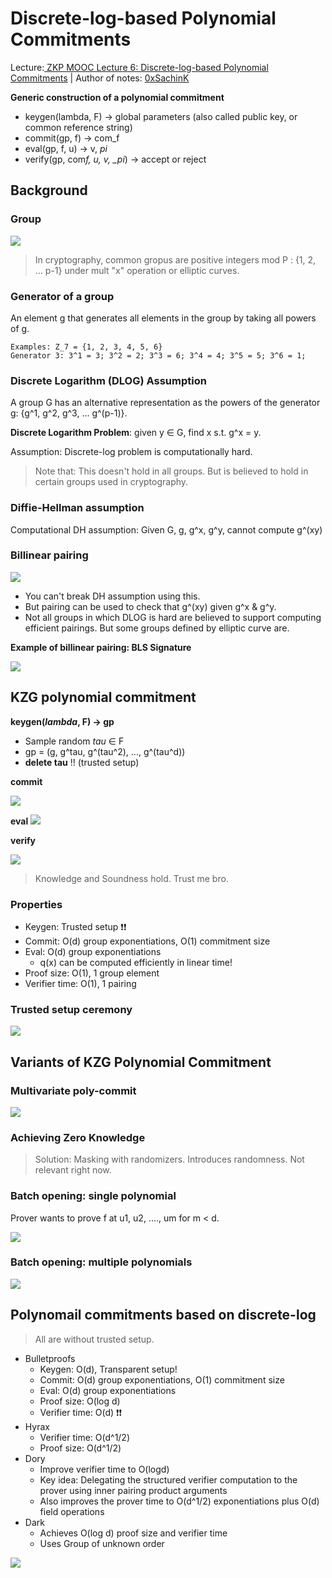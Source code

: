 # Discrete-log-based Polynomial Commitments

Lecture:[ ZKP MOOC Lecture 6: Discrete-log-based Polynomial Commitments](https://youtu.be/WyT5KkKBJUw) | Author of notes: [0xSachinK](https://twitter.com/0xSachinK)

**Generic construction of a polynomial commitment**

- keygen(lambda, F) -> global parameters (also called public key, or common reference string)
- commit(gp, f) -> com_f
- eval(gp, f, u) -> v, _pi_
- verify(gp, com*f, u, v, \_pi*) -> accept or reject

## Background

### Group

![](https://hackmd.io/_uploads/SyigJF0s3.png)

> In cryptography, common gropus are positive integers mod P : {1, 2, ... p-1} under mult "x" operation or elliptic curves.

### Generator of a group

An element g that generates all elements in the group by taking all powers of g.

```
Examples: Z_7 = {1, 2, 3, 4, 5, 6}
Generator 3: 3^1 = 3; 3^2 = 2; 3^3 = 6; 3^4 = 4; 3^5 = 5; 3^6 = 1;
```

### Discrete Logarithm (DLOG) Assumption

A group G has an alternative representation as the powers of the generator g: {g^1, g^2, g^3, ... g^(p-1)}.

**Discrete Logarithm Problem**: given y ∈ G, find x s.t. g^x = y.

Assumption: Discrete-log problem is computationally hard.

> Note that: This doesn't hold in all groups. But is believed to hold in certain groups used in cryptography.

### Diffie-Hellman assumption

Computational DH assumption: Given G, g, g^x, g^y, cannot compute g^(xy)

### Billinear pairing

![](https://hackmd.io/_uploads/rJxrWY0j2.png)

- You can't break DH assumption using this.
- But pairing can be used to check that g^(xy) given g^x & g^y.
- Not all groups in which DLOG is hard are believed to support computing efficient pairings. But some groups defined by elliptic curve are.

**Example of billinear pairing: BLS Signature**

![](https://hackmd.io/_uploads/SJcJMK0s3.png)

## KZG polynomial commitment

**keygen(_lambda_, F) -> gp**

- Sample random _tau_ ∈ F
- gp = (g, g^tau, g^(tau^2), ..., g^(tau^d))
- **delete tau** !! (trusted setup)

**commit**

![](https://hackmd.io/_uploads/HJx_-EtAsn.png)

**eval**
![](https://hackmd.io/_uploads/rkhgHt0oh.png)

**verify**

![](https://hackmd.io/_uploads/S1cyLK0o3.png)

> Knowledge and Soundness hold. Trust me bro.

### Properties

- Keygen: Trusted setup ❗️❗️
- Commit: O(d) group exponentiations, O(1) commitment size
- Eval: O(d) group exponentiations
  - q(x) can be computed efficiently in linear time!
- Proof size: O(1), 1 group element
- Verifier time: O(1), 1 pairing

### Trusted setup ceremony

![](https://hackmd.io/_uploads/rkSUoYRs3.png)

## Variants of KZG Polynomial Commitment

### Multivariate poly-commit

![](https://hackmd.io/_uploads/SkJ1t9Cs3.png)

### Achieving Zero Knowledge

> Solution: Masking with randomizers. Introduces randomness. Not relevant right now.

### Batch opening: single polynomial

Prover wants to prove f at u1, u2, ...., um for m < d.

![](https://hackmd.io/_uploads/HyXj550sh.png)

### Batch opening: multiple polynomials

![](https://hackmd.io/_uploads/r1PRcc0ih.png)

## Polynomail commitments based on discrete-log

> All are without trusted setup.

- Bulletproofs
  - Keygen: O(d), Transparent setup!
  - Commit: O(d) group exponentiations, O(1) commitment size
  - Eval: O(d) group exponentiations
  - Proof size: O(log d)
  - Verifier time: O(d) ❗️❗️
- Hyrax
  - Verifier time: O(d^1/2)
  - Proof size: O(d^1/2)
- Dory
  - Improve verifier time to O(logd)
  - Key idea: Delegating the structured verifier computation to the prover using inner pairing product arguments
  - Also improves the prover time to O(d^1/2) exponentiations plus O(d) field operations
- Dark
  - Achieves O(log d) proof size and verifier time
  - Uses Group of unknown order

![](https://hackmd.io/_uploads/Hy2H1j0s2.png)
